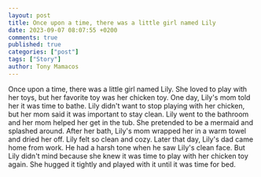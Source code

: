 ```yaml
---
layout: post
title: Once upon a time, there was a little girl named Lily
date: 2023-09-07 08:07:55 +0200
comments: true
published: true
categories: ["post"]
tags: ["Story"]
author: Tony Mamacos
---
```

Once upon a time, there was a little girl named Lily. She loved to play with her toys, but her favorite toy was her chicken toy. One day, Lily's mom told her it was time to bathe. Lily didn't want to stop playing with her chicken, but her mom said it was important to stay clean.
Lily went to the bathroom and her mom helped her get in the tub. She pretended to be a mermaid and splashed around. After her bath, Lily's mom wrapped her in a warm towel and dried her off. Lily felt so clean and cozy.
Later that day, Lily's dad came home from work. He had a harsh tone when he saw Lily's clean face. But Lily didn't mind because she knew it was time to play with her chicken toy again. She hugged it tightly and played with it until it was time for bed.
